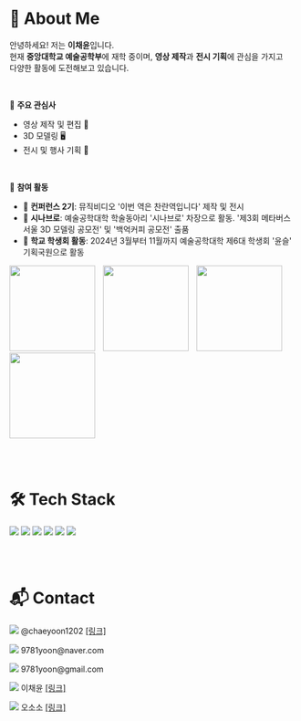 # 🌟 About Me

안녕하세요! 저는 **이채윤**입니다.  
현재 **중앙대학교 예술공학부**에 재학 중이며, **영상 제작**과 **전시 기획**에 관심을 가지고  
다양한 활동에 도전해보고 있습니다.

<br>

📌 **주요 관심사**  
- 영상 제작 및 편집 🎥  
- 3D 모델링 🖥️  
- 전시 및 행사 기획 🎪  

<br>

📌 **참여 활동**  
- 🎥 **컨퍼런스 2기**: 뮤직비디오 '이번 역은 찬란역입니다' 제작 및 전시  
- 🎨 **시나브로**: 예술공학대학 학술동아리 '시나브로' 차장으로 활동. '제3회 메타버스 서울 3D 모델링 공모전' 및 '백억커피 공모전' 출품  
- 🎪 **학교 학생회 활동**: 2024년 3월부터 11월까지 예술공학대학 제6대 학생회 '윤슬' 기획국원으로 활동
<p>
  <img src="https://github.com/user-attachments/assets/5355c45a-7309-4804-a51a-9f0ab742fcc4" width="150" style="margin-right: 10px;" />
  <img src="https://github.com/user-attachments/assets/2b042924-a0de-496f-a5d1-1b56f4db8ad2" width="150" style="margin-right: 10px;" />
  <img src="https://github.com/user-attachments/assets/b1709531-eb52-48a1-a6c2-66c0cc21db49" width="150" style="margin-right: 10px;" />
  <img src="https://github.com/user-attachments/assets/03d3e25e-aae6-4c6f-b70c-527062d4b5ce" width="150" />
</p>


<br><br>


# 🛠️ Tech Stack

<p>
  <img src="https://img.shields.io/badge/Cinema4D-011A6A?style=flat&logo=cinema4d&logoColor=white"/>
  <img src="https://img.shields.io/badge/Premiere Pro-9999FF?style=flat&logo=adobepremierepro&logoColor=white"/>
  <img src="https://img.shields.io/badge/Photoshop-31A8FF?style=flat&logo=adobephotoshop&logoColor=white"/>
  <img src="https://img.shields.io/badge/Illustrator-FF9A00?style=flat&logo=adobeillustrator&logoColor=white"/>
  <img src="https://img.shields.io/badge/Python-3776AB?style=flat&logo=python&logoColor=white"/>
  <img src="https://img.shields.io/badge/Maya-37A5CC?style=flat&logo=autodeskmaya&logoColor=white"/>
</p>


<br><br>


# 📬 Contact

<p>
  <img src="https://img.shields.io/badge/Instagram-E4405F?style=flat&logo=instagram&logoColor=white"/>
  @chaeyoon1202
  <a href="https://www.instagram.com/chaeyoon1202/profilecard/?igsh=MWgzYXlybW0xejI5Ng==" target="_blank">[링크]</a>
</p>

<p>
  <img src="https://img.shields.io/badge/Naver-03C75A?style=flat&logo=naver&logoColor=white"/>
  9781yoon@naver.com
</p>

<p>
  <img src="https://img.shields.io/badge/Gmail-D14836?style=flat&logo=gmail&logoColor=white"/>
  9781yoon@gmail.com
</p>

<p>
  <img src="https://img.shields.io/badge/YouTube-FF0000?style=flat&logo=youtube&logoColor=white"/>
  이채윤
  <a href="https://youtube.com/channel/UCB2Nm5Dva5FVxAxoVLuK_nQ?si=TtdBUtjAFdHR9-So" target="_blank">[링크]</a>
</p>

<p>
  <img src="https://img.shields.io/badge/YouTube-FF0000?style=flat&logo=youtube&logoColor=white"/>
  오소소
  <a href="https://youtube.com/@ossosso0326?si=LnENaAXVI1ZXZebm" target="_blank">[링크]</a>
</p>
